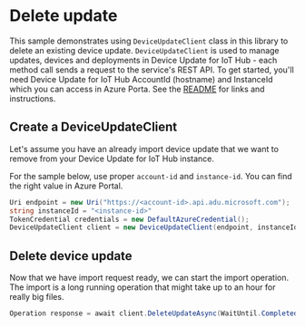 # Delete update

This sample demonstrates using `DeviceUpdateClient` class in this library to delete an existing device update. `DeviceUpdateClient` is used to manage updates, devices and deployments in Device Update for IoT Hub - each method call sends a request to the service's REST API.  To get started, you'll need Device Update for IoT Hub AccountId (hostname) and InstanceId which you can access in Azure Porta. See the [README](https://github.com/Azure/azure-sdk-for-net/tree/main/sdk/deviceupdate/Azure.IoT.DeviceUpdate/README.md) for links and instructions.

 ## Create a DeviceUpdateClient
 
Let's assume you have an already import device update that we want to remove from your Device Update for IoT Hub instance. 
 
For the sample below, use proper `account-id` and `instance-id`. You can find the right value in Azure Portal.

```C# Snippet:AzDeviceUpdateSample2_CreateDeviceUpdateClient
Uri endpoint = new Uri("https://<account-id>.api.adu.microsoft.com");
string instanceId = "<instance-id>"
TokenCredential credentials = new DefaultAzureCredential();
DeviceUpdateClient client = new DeviceUpdateClient(endpoint, instanceId, credentials);
```

## Delete device update

Now that we have import request ready, we can start the import operation. The import is a long running operation that might take up to an hour for really big files.

```C#
Operation response = await client.DeleteUpdateAsync(WaitUntil.Completed, provider, name, version);
```
